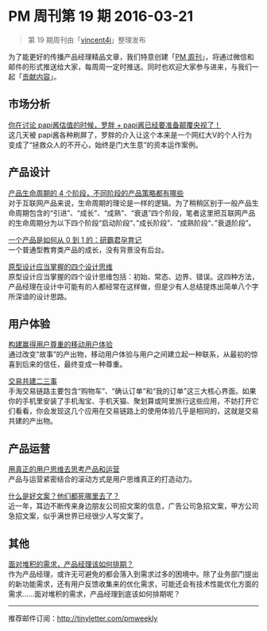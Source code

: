 # PM 周刊第 19 期 2016-03-21

> 第 19 期周刊由「[vincent4j](http://pmweekly.com/contributors/#vincent4j)」整理发布     

为了能更好的传播产品经理精品文章，我们特意创建「[PM 周刊](http://pmweekly.com/)」，将通过微信和邮件的形式推送给大家，每周周一定时推送。同时也欢迎大家参与进来，与我们一起「[贡献内容](https://github.com/vincent4j/pmweekly.com/issues/new)」。    

## 市场分析

[你在讨论 papi酱估值的时候，罗胖 + papi酱已经要准备颠覆央视了！](http://mp.weixin.qq.com/s?__biz=MzA5NzAzMjIxMw==&mid=402235627&idx=3&sn=ab9b5d3d720226f345f15509ac0932b0&scene=23&srcid=0321WEF68ar1gOgWRgWPbO1r#rd)   
这几天被 papi酱各种刷屏了，罗胖的介入让这个本来是一个网红大V的个人行为变成了“拯救众人的不开心，始终是门大生意”的资本运作案例。   


## 产品设计  

[产品生命周期的 4 个阶段，不同阶段的产品策略都有哪些](http://mp.weixin.qq.com/s?__biz=MjM5OTEwNjI2MA==&mid=403874364&idx=1&sn=a83369d31c6a6a4154b2571063c6feb0&scene=23&srcid=0321o6MWz142xK1ArC2vmVdj#rd)    
对于互联网产品来说，生命周期的理论是一样的逻辑。为了稍稍区别于一般产品生命周期包含的“引进”、“成长”、“成熟”、“衰退”四个阶段，笔者这里把互联网产品的生命周期分为以下四个阶段“启动阶段“、”成长阶段”、“成熟阶段“、”衰退阶段”。
  
[一个产品是如何从 0 到 1 的：研霸君孕育记](http://mp.weixin.qq.com/s?__biz=MzIxMzA5MDY4Mw==&mid=402062861&idx=1&sn=0545bdfb17d1f9bbfbb0c64f365c5b82&scene=23&srcid=0322DAIyOPHRR068ttVcu4y2#rd)   
一个普通型教育类产品的成长，没有背景没有后台。    

[原型设计应当掌握的四个设计思维](http://mp.weixin.qq.com/s?__biz=MjM5NjA3ODI3Ng==&mid=401951493&idx=1&sn=b0b2dad9bbb8045b3c7c7f4572c9c4b7&scene=23&srcid=0316tmuIt0jJDskxNSGj9U6X#rd)   
原型设计应当掌握的四个设计思维包括：初始、常态、边界、错误。这四种方法，产品经理在设计中可能有的人都经常在这样做，但是少有人总结提炼出简单八个字所深谙的设计思路。   

## 用户体验

[构建赢得用户尊重的移动用户体验](http://mp.weixin.qq.com/s?__biz=MjM5NjA3ODI3Ng==&mid=402014054&idx=1&sn=0f6e4b575b2767e99ec3cfa20875c9f0&scene=23&srcid=0321y65wxn71YddRY9fzgeAH#rd)   
通过改变“故事”的产出物，移动用户体验与用户之间建立起一种联系，从最初的惊喜到后来的信任，最终变成一种尊重。  

[交易共建二三事](http://mp.weixin.qq.com/s?__biz=MzAxMTM0ODM4OQ==&mid=404199452&idx=1&sn=d2ef59e6530eb4781058954c2d258fc9&scene=23&srcid=0321jaRhXVDX9IMYJi4uhiLb#rd)   
手淘交易链路主要包含“购物车”、“确认订单”和“我的订单”这三大核心界面。如果你的手机里安装了手机淘宝、手机天猫、聚划算或阿里旅行这些应用，不妨打开它们看看，你会发现这几个应用在交易链路上的使用体验几乎是相同的，这就是交易共建的产出物。  

    

## 产品运营

[用真正的用户思维去思考产品和运营](http://mp.weixin.qq.com/s?__biz=MjM5NTQ5MjIyMA==&mid=405188710&idx=1&sn=81a1c85a5d11acbafc0f49f9d5fa8c37&scene=23&srcid=0321UA6g7yeJcz4FfidbcoCy#rd)   
产品与运营紧密结合的滚动方式是用户思维真正的打造动力。   

[什么是好文案？他们都死哪里去了？](http://mp.weixin.qq.com/s?__biz=MjM5NjAyMzcyMA==&mid=411544301&idx=2&sn=a258aaa01b2e9631a5d53a6931568cbc&scene=23&srcid=03210lIIkdxR7E0HD8Eh0Y48#rd)   
近一年，耳边不断传来身边朋友公司招文案的信息，广告公司急招文案，甲方公司急招文案，似乎满世界已经很少人写文案了。   

## 其他

[面对堆积的需求，产品经理该如何排期？](http://www.woshipm.com/pmd/297766.html)   
作为产品经理，或许无可避免的都会落入到需求过多的困境中。除了业务部门提出的新功能需求，还有用户反馈收集来的优化需求，可能还会有技术性能优化方面的需求......面对堆积的需求，产品经理到底该如何排期呢？   

---
推荐邮件订阅：<http://tinyletter.com/pmweekly>  
      
  
 
